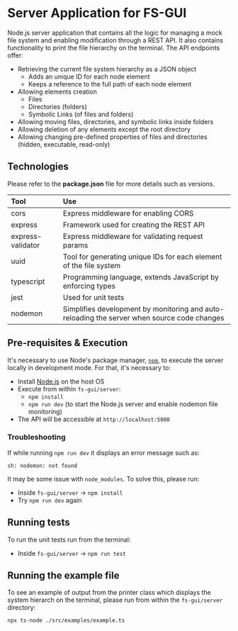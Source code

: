 # Server Application for FS-GUI

Node.js server application that contains all the logic for managing a mock file system and enabling modification through a REST API. It also contains functionality to print the file hierarchy on the terminal. The API endpoints offer:

- Retrieving the current file system hierarchy as a JSON object
  - Adds an unique ID for each node element
  - Keeps a reference to the full path of each node element
- Allowing elements creation
  - Files
  - Directories (folders)
  - Symbolic Links (of files and folders)
- Allowing moving files, directories, and symbolic links inside folders
- Allowing deletion of any elements except the root directory
- Allowing changing pre-defined properties of files and directories (hidden, executable, read-only)


## Technologies

Please refer to the **package.json** file for more details such as versions.

| Tool | Use |
| :------ | :-----------|
| cors | Express middleware for enabling CORS |
| express | Framework used for creating the REST API |
| express-validator | Express middleware for validating request params |
| uuid | Tool for generating unique IDs for each element of the file system |
| typescript | Programming language, extends JavaScript by enforcing types |
| jest | Used for unit tests |
| nodemon | Simplifies development by monitoring and auto-reloading the server when source code changes |


## Pre-requisites & Execution

It's necessary to use Node's package manager, [`npm`](https://nodejs.org/en/learn/getting-started/an-introduction-to-the-npm-package-manager), to execute the server locally in development mode. For that, it's necessary to:

- Install [Node.js](https://nodejs.org/) on the host OS
- Execute from within `fs-gui/server`:
  - `npm install`
  - `npm run dev` (to start the Node.js server and enable nodemon file monitoring)
- The API will be accessible at `http://localhost:5000`


### Troubleshooting

If while running `npm run dev` it displays an error message such as:

```
sh: nodemon: not found
```

It may be some issue with `node_modules`. To solve this, please run:

- Inside `fs-gui/server` -> `npm install`
- Try `npm run dev` again


## Running tests

To run the unit tests run from the terminal:

- Inside `fs-gui/server` -> `npm run test`


## Running the example file

To see an example of output from the printer class which displays the system hierarch on the terminal, please run from within the `fs-gui/server` directory:

```
npx ts-node ./src/examples/example.ts
```
